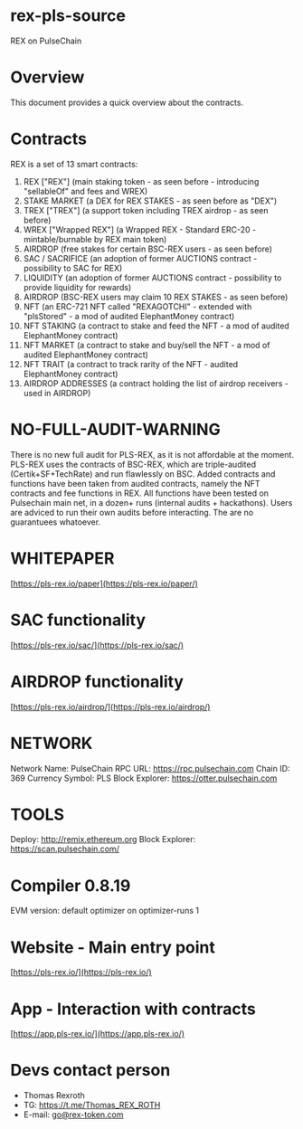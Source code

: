 # rex-pls-source
REX on PulseChain

# Overview
This document provides a quick overview about the contracts.

# Contracts
REX is a set of 13 smart contracts: 
1. REX ["REX"] (main staking token - as seen before - introducing "sellableOf" and fees and WREX)
2. STAKE MARKET (a DEX for REX STAKES - as seen before as "DEX")
3. TREX ["TREX"] (a support token including TREX airdrop - as seen before)
4. WREX ["Wrapped REX"] (a Wrapped REX - Standard ERC-20 - mintable/burnable by REX main token)
5. AIRDROP (free stakes for certain BSC-REX users - as seen before)
6. SAC / SACRIFICE (an adoption of former AUCTIONS contract - possibility to SAC for REX)
7. LIQUIDITY (an adoption of former AUCTIONS contract - possibility to provide liquidity for rewards)
8. AIRDROP (BSC-REX users may claim 10 REX STAKES - as seen before)
9. NFT (an ERC-721 NFT called "REXAGOTCHI" - extended with "plsStored" - a mod of audited ElephantMoney contract)
10. NFT STAKING (a contract to stake and feed the NFT - a mod of audited ElephantMoney contract)
11. NFT MARKET (a contract to stake and buy/sell the NFT - a mod of audited ElephantMoney contract)
12. NFT TRAIT (a contract to track rarity of the NFT - audited ElephantMoney contract)
13. AIRDROP ADDRESSES (a contract holding the list of airdrop receivers - used in AIRDROP)

# NO-FULL-AUDIT-WARNING
There is no new full audit for PLS-REX, as it is not affordable at the moment.
PLS-REX uses the contracts of BSC-REX, which are triple-audited (Certik+SF+TechRate) and run flawlessly on BSC.
Added contracts and functions have been taken from audited contracts, namely the NFT contracts and fee functions in REX.
All functions have been tested on Pulsechain main net, in a dozen+ runs (internal audits + hackathons).
Users are adviced to run their own audits before interacting. The are no guarantuees whatoever. 

# WHITEPAPER
[https://pls-rex.io/paper](https://pls-rex.io/paper/)

# SAC functionality
[https://pls-rex.io/sac/](https://pls-rex.io/sac/)

# AIRDROP functionality
[https://pls-rex.io/airdrop/](https://pls-rex.io/airdrop/)

# NETWORK
Network Name: PulseChain
RPC URL: https://rpc.pulsechain.com
Chain ID: 369
Currency Symbol: PLS
Block Explorer: https://otter.pulsechain.com

# TOOLS
Deploy: http://remix.ethereum.org
Block Explorer: https://scan.pulsechain.com/

# Compiler 0.8.19 
EVM version: default
optimizer on 
optimizer-runs 1 

# Website - Main entry point
[https://pls-rex.io/](https://pls-rex.io/)

# App - Interaction with contracts
[https://app.pls-rex.io/](https://app.pls-rex.io/)

# Devs contact person
+ Thomas Rexroth
+ TG: https://t.me/Thomas_REX_ROTH
+ E-mail: go@rex-token.com


